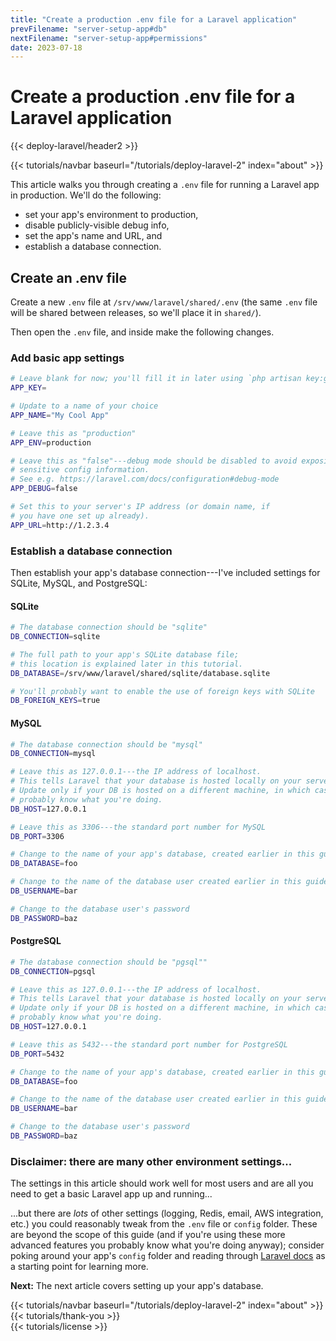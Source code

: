 ```yaml
---
title: "Create a production .env file for a Laravel application"
prevFilename: "server-setup-app#db"
nextFilename: "server-setup-app#permissions"
date: 2023-07-18
---
```


# Create a production .env file for a Laravel application

{{< deploy-laravel/header2 >}}
<div class="mt-4 mb-10">
{{< tutorials/navbar baseurl="/tutorials/deploy-laravel-2" index="about" >}}
</div>

This article walks you through creating a `.env` file for running a Laravel app in production.
We'll do the following:

- set your app's environment to production,
- disable publicly-visible debug info,
- set the app's name and URL, and
- establish a database connection.

## Create an .env file

Create a new `.env` file at `/srv/www/laravel/shared/.env` (the same `.env` file will be shared between releases, so we'll place it in `shared/`).

Then open the `.env` file, and inside make the following changes.

### Add basic app settings

```bash
# Leave blank for now; you'll fill it in later using `php artisan key:generate`
APP_KEY=

# Update to a name of your choice
APP_NAME="My Cool App"

# Leave this as "production"
APP_ENV=production

# Leave this as "false"---debug mode should be disabled to avoid exposing
# sensitive config information.
# See e.g. https://laravel.com/docs/configuration#debug-mode
APP_DEBUG=false

# Set this to your server's IP address (or domain name, if
# you have one set up already).
APP_URL=http://1.2.3.4
```

### Establish a database connection

Then establish your app's database connection---I've included settings for SQLite, MySQL, and PostgreSQL:

#### SQLite

```bash
# The database connection should be "sqlite"
DB_CONNECTION=sqlite

# The full path to your app's SQLite database file;
# this location is explained later in this tutorial.
DB_DATABASE=/srv/www/laravel/shared/sqlite/database.sqlite

# You'll probably want to enable the use of foreign keys with SQLite
DB_FOREIGN_KEYS=true
```

#### MySQL

```bash
# The database connection should be "mysql"
DB_CONNECTION=mysql

# Leave this as 127.0.0.1---the IP address of localhost.
# This tells Laravel that your database is hosted locally on your server.
# Update only if your DB is hosted on a different machine, in which case you
# probably know what you're doing.
DB_HOST=127.0.0.1

# Leave this as 3306---the standard port number for MySQL
DB_PORT=3306

# Change to the name of your app's database, created earlier in this guide
DB_DATABASE=foo

# Change to the name of the database user created earlier in this guide
DB_USERNAME=bar

# Change to the database user's password
DB_PASSWORD=baz
```

#### PostgreSQL

```bash
# The database connection should be "pgsql""
DB_CONNECTION=pgsql

# Leave this as 127.0.0.1---the IP address of localhost.
# This tells Laravel that your database is hosted locally on your server.
# Update only if your DB is hosted on a different machine, in which case you
# probably know what you're doing.
DB_HOST=127.0.0.1

# Leave this as 5432---the standard port number for PostgreSQL
DB_PORT=5432

# Change to the name of your app's database, created earlier in this guide
DB_DATABASE=foo

# Change to the name of the database user created earlier in this guide
DB_USERNAME=bar

# Change to the database user's password
DB_PASSWORD=baz
```

### Disclaimer: there are many other environment settings...

The settings in this article should work well for most users and are all you need to get a basic Laravel app up and running...

...but there are *lots* of other settings (logging, Redis, email, AWS integration, etc.) you could reasonably tweak from the `.env` file or `config` folder.
These are beyond the scope of this guide (and if you're using these more advanced features you probably know what you're doing anyway); consider poking around your app's `config` folder and reading through [Laravel docs](https://laravel.com/docs/10.x/configuration) as a starting point for learning more.

**Next:** The next article covers setting up your app's database.

<div class="mt-8">
{{< tutorials/navbar baseurl="/tutorials/deploy-laravel-2" index="about" >}}
</div>

<div class="mt-8">
{{< tutorials/thank-you >}}
<div>

<div class="mt-6">
{{< tutorials/license >}}
<div>

